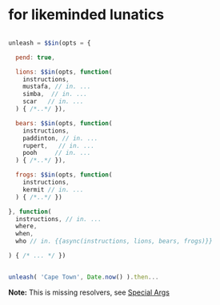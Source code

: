 # for likeminded lunatics

```javascript

unleash = $$in(opts = {

  pend: true,

  lions: $$in(opts, function(
    instructions,
    mustafa, // in. ...
    simba,  // in. ...
    scar   // in. ... 
  ) { /*..*/ }),

  bears: $$in(opts, function(
    instructions,
    paddinton, // in. ...
    rupert,   // in. ...
    pooh     // in. ...
  ) { /*..*/ }),

  frogs: $$in(opts, function(
    instructions,
    kermit // in. ...
  ) { /*..*/ })

}, function(
  instructions, // in. ...
  where,
  when,
  who // in. {{async(instructions, lions, bears, frogs)}}

) { /* ... */ })


unleash( 'Cape Town', Date.now() ).then...

```

<b>Note:</b> This is missing resolvers, see [Special Args](https://github.com/nomilous/in.#special-arguments) 